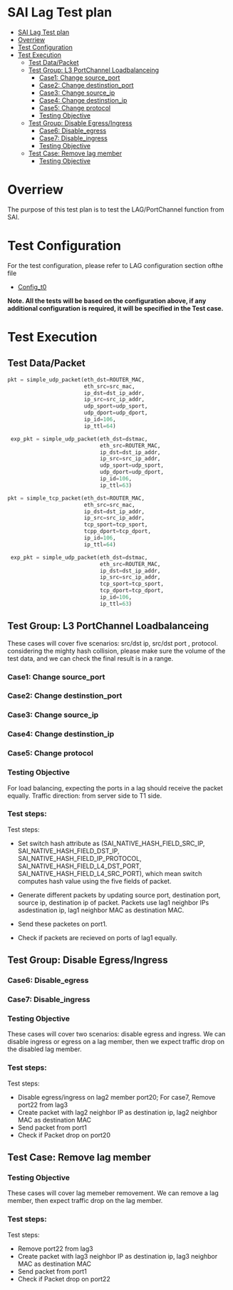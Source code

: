 # SAI Lag Test plan
- [SAI Lag Test plan](#sai-lag-test-plan)
- [Overriew](#overriew)
- [Test Configuration](#test-configuration)
- [Test Execution](#test-execution)
  - [Test Data/Packet](#test-datapacket)
  - [Test Group: L3 PortChannel Loadbalanceing](#test-group-l3-portchannel-loadbalanceing)
    - [Case1: Change source_port](#case1-change-source_port)
    - [Case2: Change destinstion_port](#case2-change-destinstion_port)
    - [Case3: Change source_ip](#case3-change-source_ip)
    - [Case4: Change destinstion_ip](#case4-change-destinstion_ip)
    - [Case5: Change protocol](#case5-change-protocol)
    - [Testing Objective](#testing-objective)
  - [Test Group: Disable Egress/Ingress](#test-group-disable-egressingress)
    - [Case6: Disable_egress](#case6-disable_egress)
    - [Case7: Disable_ingress](#case7-disable_ingress)
    - [Testing Objective](#testing-objective-1)
  - [Test Case: Remove lag member](#test-case-remove-lag-member)
    - [Testing Objective](#testing-objective-2)
# Overriew
The purpose of this test plan is to test the LAG/PortChannel function from SAI.


# Test Configuration

For the test configuration, please refer to LAG configuration section ofthe file 
  - [Config_t0](./config_data/config_t0.md)
  
**Note. All the tests will be based on the configuration above, if any additional configuration is required, it will be specified in the Test case.**

# Test Execution
## Test Data/Packet
```Python
pkt = simple_udp_packet(eth_dst=ROUTER_MAC,
                        eth_src=src_mac,
                        ip_dst=dst_ip_addr,
                        ip_src=src_ip_addr,
                        udp_sport=udp_sport,
                        udp_dport=udp_dport,
                        ip_id=106,
                        ip_ttl=64)

 exp_pkt = simple_udp_packet(eth_dst=dstmac,
                             eth_src=ROUTER_MAC,
                             ip_dst=dst_ip_addr,
                             ip_src=src_ip_addr,
                             udp_sport=udp_sport,
                             udp_dport=udp_dport,
                             ip_id=106,
                             ip_ttl=63)
```

```Python
pkt = simple_tcp_packet(eth_dst=ROUTER_MAC,
                        eth_src=src_mac,
                        ip_dst=dst_ip_addr,
                        ip_src=src_ip_addr,
                        tcp_sport=tcp_sport,
                        tcpp_dport=tcp_dport,
                        ip_id=106,
                        ip_ttl=64)

 exp_pkt = simple_udp_packet(eth_dst=dstmac,
                             eth_src=ROUTER_MAC,
                             ip_dst=dst_ip_addr,
                             ip_src=src_ip_addr,
                             tcp_sport=tcp_sport,
                             tcp_dport=tcp_dport,
                             ip_id=106,
                             ip_ttl=63)
```

## Test Group: L3 PortChannel Loadbalanceing
These cases will cover five scenarios: src/dst ip, src/dst port , protocol. considering the mighty hash collision, please make sure the volume of the test data, and we can check the final result is in a range.


### Case1: Change source_port
### Case2: Change destinstion_port
### Case3: Change source_ip
### Case4: Change destinstion_ip
### Case5: Change protocol


### Testing Objective
For load balancing, expecting the ports in a lag should receive the packet equally. Traffic direction: from server side to T1 side. 
### Test steps: <!-- omit in toc --> 
Test steps:
  - Set switch hash attribute as (SAI_NATIVE_HASH_FIELD_SRC_IP,
                                SAI_NATIVE_HASH_FIELD_DST_IP,
                                SAI_NATIVE_HASH_FIELD_IP_PROTOCOL,
                                SAI_NATIVE_HASH_FIELD_L4_DST_PORT,
                                SAI_NATIVE_HASH_FIELD_L4_SRC_PORT), which mean switch computes hash value  using the five fields of packet. 

  - Generate different packets by updating source port, destination port, source ip, destination ip of packet. Packets use lag1 neighbor IPs asdestination ip, lag1 neighbor MAC as destination MAC.

  - Send these packetes on port1. 
  - Check if packets are recieved on ports of lag1 equally.

## Test Group: Disable Egress/Ingress


### Case6: Disable_egress
### Case7: Disable_ingress

### Testing Objective
These cases will cover two scenarios: disable egress and ingress.  We can disable ingress or egress on a lag member, then we expect traffic drop on the disabled lag member.

### Test steps: <!-- omit in toc --> 
Test steps:
- Disable egress/ingress on lag2 member port20; For case7, Remove port22 from lag3
- Create packet with lag2 neighbor IP as destination ip, lag2 neighbor MAC as destination MAC
- Send packet from port1 
- Check if Packet drop on port20

## Test Case: Remove lag member
### Testing Objective
These cases will cover lag memeber removement.  We can remove a lag member, then expect traffic drop on the lag member.

### Test steps: <!-- omit in toc --> 
Test steps:
- Remove port22 from lag3
- Create packet with lag3 neighbor IP as destination ip, lag3 neighbor MAC as destination MAC
- Send packet from port1 
- Check if Packet drop on port22





